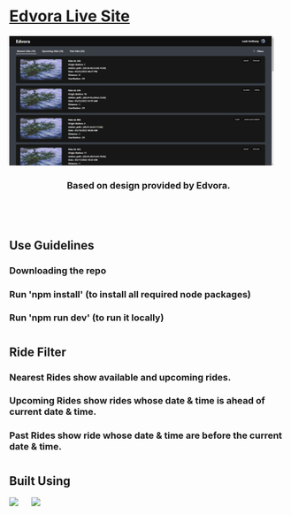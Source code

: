 # [Edvora Live Site](https://edvora-mnq5avpzm-mr-hypocrite.vercel.app/)

<a href="https://edvora-mnq5avpzm-mr-hypocrite.vercel.app/"><img style="margin:auto; max-width:95%;" src="https://github.com/Mr-Hypocrite/Edvora/blob/main/public/images/thumbnail.PNG?raw=true" alt="thumbnail" /></a>

<h3 align="center">Based on design provided by Edvora.</h3>

# 

<br />

## Use Guidelines
### Downloading the repo 
### Run 'npm install' (to install all required node packages)
### Run 'npm run dev' (to run it locally)

# 

## Ride Filter
### Nearest Rides show available and upcoming rides.
### Upcoming Rides show rides whose date & time is ahead of current date & time.
### Past Rides show ride whose date & time are before the current date & time.

# 

## Built Using

<img style='width:50px; margin-right: 20px' src="https://cdn.jsdelivr.net/gh/devicons/devicon/icons/nextjs/nextjs-original.svg"/>

<img style='width:50px; margin-right: 20px' src="https://cdn.jsdelivr.net/gh/devicons/devicon/icons/typescript/typescript-plain.svg" />
